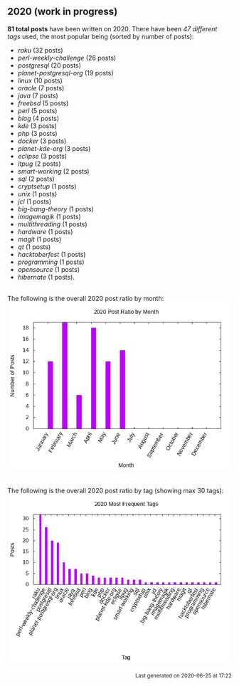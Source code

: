 ## 2020 (work in progress)

**81 total posts** have been written on 2020.
There have been *47 different tags* used, the most
popular being (sorted by number of posts):
 
- *raku* (32 posts)  
- *perl-weekly-challenge* (26 posts)  
- *postgresql* (20 posts)  
- *planet-postgresql-org* (19 posts)  
- *linux* (10 posts)  
- *oracle* (7 posts)  
- *java* (7 posts)  
- *freebsd* (5 posts)  
- *perl* (5 posts)  
- *blog* (4 posts)  
- *kde* (3 posts)  
- *php* (3 posts)  
- *docker* (3 posts)  
- *planet-kde-org* (3 posts)  
- *eclipse* (3 posts)  
- *itpug* (2 posts)  
- *smart-working* (2 posts)  
- *sql* (2 posts)  
- *cryptsetup* (1 posts)  
- *unix* (1 posts)  
- *jcl* (1 posts)  
- *big-bang-theory* (1 posts)  
- *imagemagik* (1 posts)  
- *multithreading* (1 posts)  
- *hardware* (1 posts)  
- *magit* (1 posts)  
- *qt* (1 posts)  
- *hacktoberfest* (1 posts)  
- *programming* (1 posts)  
- *opensource* (1 posts)  
- *hibernate* (1 posts).<br/>
<br/>
The following is the overall 2020 post ratio by month:
<br/>
    <center>
      <img src="/images/stats/2020-months.png" alt="2020 post ratio per month" />
    </center>
<br/>

<br/>
The following is the overall 2020 post ratio by tag (showing max 30 tags):
<br/>
  <center>
    <img src="/images/stats/2020-tags.png" alt="2020 post ratio per tag" />
  </center>
<br/>

<div align="right">
<small>
Last generated on 2020-06-25 at 17:22
</small>
</div>

<br/>
